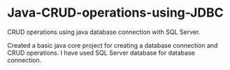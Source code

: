 # Java-CRUD-operations-using-JDBC
CRUD operations using java database connection with SQL Server.

Created a basic java core project for creating a database connection and CRUD operations.
I have used SQL Server database for database connection.
